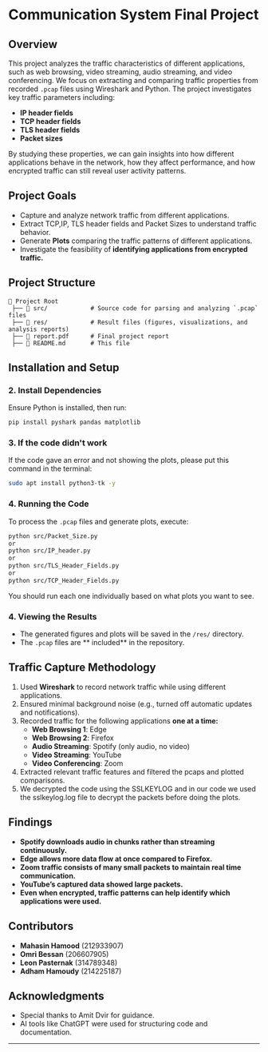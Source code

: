 # **Communication System Final Project**

## **Overview**
This project analyzes the traffic characteristics of different applications, such as web browsing, video streaming, audio streaming, and video conferencing. We focus on extracting and comparing traffic properties from recorded `.pcap` files using Wireshark and Python. The project investigates key traffic parameters including:

- **IP header fields**
- **TCP header fields**
- **TLS header fields**
- **Packet sizes**

By studying these properties, we can gain insights into how different applications behave in the network, how they affect performance, and how encrypted traffic can still reveal user activity patterns.

## **Project Goals**
- Capture and analyze network traffic from different applications.
- Extract TCP,IP, TLS header fields and Packet Sizes to understand traffic behavior.
- Generate **Plots** comparing the traffic patterns of different applications.
- Investigate the feasibility of **identifying applications from encrypted traffic.**

## **Project Structure**
```
📂 Project Root
 ├── 📂 src/            # Source code for parsing and analyzing `.pcap` files
 ├── 📂 res/            # Result files (figures, visualizations, and analysis reports)
 ├── 📄 report.pdf      # Final project report
 ├── 📄 README.md       # This file
```

## **Installation and Setup**

### **2. Install Dependencies**
Ensure Python is installed, then run:
```bash
pip install pyshark pandas matplotlib
```
### **3. If the code didn't work**
If the code gave an error and not showing the plots, please put this command in the terminal:
```bash
sudo apt install python3-tk -y
```
### **4. Running the Code**
To process the `.pcap` files and generate plots, execute:
```bash
python src/Packet_Size.py
or
python src/IP_header.py
or
python src/TLS_Header_Fields.py
or
python src/TCP_Header_Fields.py
```
You should run each one individually based on what plots you want to see.

### **4. Viewing the Results**
- The generated figures and plots will be saved in the `/res/` directory.
- The `.pcap` files are ** included** in the repository.

## **Traffic Capture Methodology**
1. Used **Wireshark** to record network traffic while using different applications.
2. Ensured minimal background noise (e.g., turned off automatic updates and notifications).
3. Recorded traffic for the following applications **one at a time:**
   - **Web Browsing 1**: Edge
   - **Web Browsing 2**: Firefox
   - **Audio Streaming**: Spotify (only audio, no video)
   - **Video Streaming**: YouTube
   - **Video Conferencing**: Zoom
4. Extracted relevant traffic features and filtered the pcaps and plotted comparisons.
5. We decrypted the code using the SSLKEYLOG and in our code we used the sslkeylog.log file to decrypt the packets before doing the plots.

## **Findings**
- **Spotify downloads audio in chunks rather than streaming continuously.**
- **Edge allows more data flow at once compared to Firefox.**
- **Zoom traffic consists of many small packets to maintain real time communication.**
- **YouTube’s captured data showed large packets.**
- **Even when encrypted, traffic patterns can help identify which applications were used.**

## **Contributors**
- **Mahasin Hamood** (212933907)
- **Omri Bessan** (206607905)
- **Leon Pasternak** (314789348)
- **Adham Hamoudy** (214225187)

## **Acknowledgments**
- Special thanks to Amit Dvir for guidance.
- AI tools like ChatGPT were used for structuring code and documentation.

---

